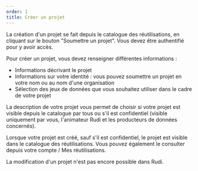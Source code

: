 ```yaml
---
order: 1
title: Créer un projet
---
```

La création d'un projet se fait depuis le catalogue des réutilisations, en cliquant sur le bouton "Soumettre un projet". Vous devez être authentifié pour y avoir accès.

Pour créer un projet, vous devez renseigner différentes informations :
- Informations décrivant le projet 
- Informations sur votre identité : vous pouvez soumettre un projet en votre nom ou au nom d'une organisation
- Sélection des jeux de données que vous souhaitez utiliser dans le cadre de votre projet

La description de votre projet vous permet de choisir si votre projet est visible depuis le catalogue par tous ou s'il est confidentiel (visible uniquement par vous, l'animateur Rudi et les producteurs de données concernés).

Lorsque votre projet est créé, sauf s'il est confidentiel, le projet est visible dans le catalogue des réutilisations. Vous pouvez également le consulter depuis votre compte / Mes réutilisations.

La modification d'un projet n'est pas encore possible dans Rudi.

